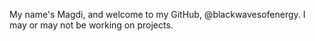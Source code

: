 My name's Magdi, and welcome to my GitHub, @blackwavesofenergy. I may or may not be working on projects.

